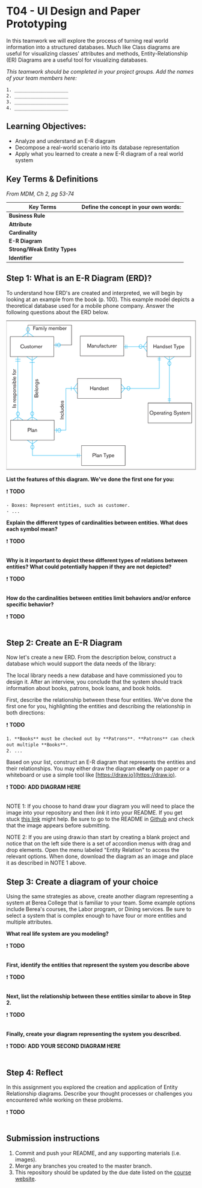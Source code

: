 # T04 - UI Design and Paper Prototyping

In this teamwork we will explore the process of turning real world information into a structured databases. Much like Class diagrams are useful for visualizing classes' attributes and methods, Entity-Relationship (ER) Diagrams are a useful tool for visualizing databases.

*This teamwork should be completed in your project groups. Add the names of your team members here:*
```
1. ____________________
2. ____________________
3. ____________________
4. ____________________
```

## Learning Objectives:

- Analyze and understand an E-R diagram
- Decompose a real-world scenario into its database representation
- Apply what you learned to create a new E-R diagram of a real world system

## Key Terms & Definitions
*From MDM, Ch 2, pg 53-74*

| Key Terms                    | Define the concept in your own words: |
| ---------------------------- | ------------------------------------  |
| **Business Rule**            | ```                             ```   |
| **Attribute**                | ```                             ```   |
| **Cardinality**              | ```                             ```   |
| **E-R Diagram**              | ```                             ```   |
| **Strong/Weak Entity Types** | ```                             ```   |
| **Identifier**               | ```                             ```   |


## Step 1: What is an E-R Diagram (ERD)?

To understand how ERD's are created and interpreted, we will begin by looking at an example from the book (p. 100). This example model depicts a theoretical database used for a mobile phone company. Answer the following questions about the ERD below.

![Image of ERD](images/DBMS_ERD_p100.png "Cellular Company ERD")

**List the features of this diagram. We've done the first one for you:**

:exclamation: **TODO**
```
- Boxes: Represent entities, such as customer.
- ...
```

**Explain the different types of cardinalities between entities. What does each symbol mean?**

:exclamation: **TODO**
```
```

**Why is it important to depict these different types of relations between entities? What could potentially happen if they are not depicted?**

:exclamation: **TODO**
```
```

**How do the cardinalities between entities limit behaviors and/or enforce specific behavior?**

:exclamation: **TODO**
```
```

## Step 2: Create an E-R Diagram

Now let's create a new ERD. From the description below, construct a database which would support the data needs of the library:

The local library needs a new database and have commissioned you to design it. After an interview, you conclude that the system should track information about books, patrons, book loans, and book holds.

First, describe the relationship between these four entities. We've done the first one for you, highlighting the entities and describing the relationship in both directions:

:exclamation: **TODO**
```
1. **Books** must be checked out by **Patrons**. **Patrons** can check out multiple **Books**.
2. ...
```

Based on your list, construct an E-R diagram that represents the entities and their relationships. You may either draw the diagram **clearly** on paper or a whiteboard or use a simple tool like [https://draw.io](https://draw.io).

:exclamation: **TODO: ADD DIAGRAM HERE**
```
```

NOTE 1: If you choose to hand draw your diagram you will need to place the image into your repository and then *link* it into your README. If you get stuck [this link](https://medium.com/@nateowen/how-to-add-an-image-to-a-github-readme-file-dc18c5fd0311) might help. Be sure to go to the README in [Github](https://github.com) and check that the image appears before submitting.

NOTE 2: If you are using draw.io than start by creating a blank project and notice that on the left side there is a set of accordion menus with drag and drop elements. Open the menu labeled "Entity Relation" to access the relevant options. When done, download the diagram as an image and place it as described in NOTE 1 above.

## Step 3: Create a diagram of your choice

Using the same strategies as above, create another diagram representing a system at Berea College that is familiar to your team. Some example options include Berea's courses, the Labor program, or Dining services. Be sure to select a system that is complex enough to have four or more entities and multiple attributes.

**What real life system are you modeling?**

:exclamation: **TODO**
```
```

**First, identify the entities that represent the system you describe above**

:exclamation: **TODO**
```
```

**Next, list the relationship between these entities similar to above in Step 2.**

:exclamation: **TODO**
```
```

**Finally, create your diagram representing the system you described.**

:exclamation: **TODO: ADD YOUR SECOND DIAGRAM HERE**
```
```

## Step 4: Reflect
In this assignment you explored the creation and application of Entity Relationship diagrams. Describe your thought processes or challenges you encountered while working on these problems.

:exclamation: **TODO**
```
```

## Submission instructions

1. Commit and push your README, and any supporting materials (i.e. images).
2. Merge any branches you created to the master branch.
3. This repository should be updated by the due date listed on the [course website](https://trello.com/b/ROMbkFYs/2020-spring-csc-330).
